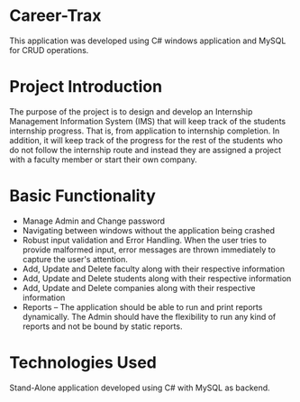 # Career-Trax
This application was developed using C# windows application and MySQL for CRUD operations.

# Project Introduction
The purpose of the project is to design and develop an Internship Management Information System (IMS) that will keep track of the students internship progress. That is, from application to internship completion. In addition, it will keep track of the progress for the rest of the students who do not follow the internship route and instead they are assigned a project with a faculty member or start their own company.

# Basic Functionality
- Manage Admin and Change password
- Navigating between windows without the application being crashed
- Robust input validation and Error Handling. When the user tries to provide malformed input, error messages are thrown immediately to capture the user's attention.
-	Add, Update and Delete faculty along with their respective information 
-	Add, Update and Delete students along with their respective information
-	Add, Update and Delete companies along with their respective information
- Reports – The application should be able to run and print reports dynamically. The Admin should have the flexibility to run any kind of reports and not be bound by static reports.

# Technologies Used
Stand-Alone application developed using C# with MySQL as backend.
